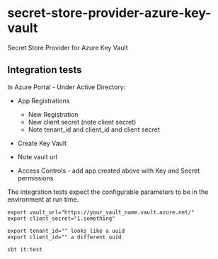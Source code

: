 # secret-store-provider-azure-key-vault
Secret Store Provider for Azure Key Vault


## Integration tests


In Azure Portal - Under Active Directory:

* App Registrations
  * New Registration
  * New client secret (note client secret)
  * Note tenant_id and client_id and client secret

* Create Key Vault
* Note vault url
* Access Controls - add app created above with Key and Secret permissions

The integration tests expect the configurable parameters to be in the environment
at run time.

```
export vault_url="https://your_vault_name.vault.azure.net/"
export client_secret="1.something"

export tenant_id="" looks like a uuid
export client_id="" a different uuid

sbt it:test
```


